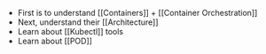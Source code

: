 - First is to understand [[Containers]] + [[Container Orchestration]]
- Next, understand their [[Architecture]]
- Learn about [[Kubectl]] tools
- Learn about [[POD]]




